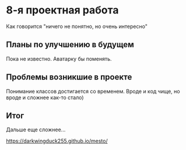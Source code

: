  # __8-я проектная работа__ 
Как говорится "ничего не понятно, но очень интересно"

## __Планы по улучшению в будущем__
Пока не известно. Аватарку бы поменять.

## Проблемы возникшие в проекте
Понимание классов достигается со временем. Вроде и код чище, но вроде и сложнее как-то стало)

## Итог
Дальше еще сложнее...

https://darkwingduck255.github.io/mesto/
